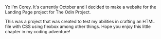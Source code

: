 Yo I'm Corey. It's currently October and I decided to make a website for the Landing Page project for The Odin Project.

This was a project that was created to test my abilities in crafting an HTML file with CSS using flexbox among other things. Hope you enjoy this little chapter in my coding adventure!
